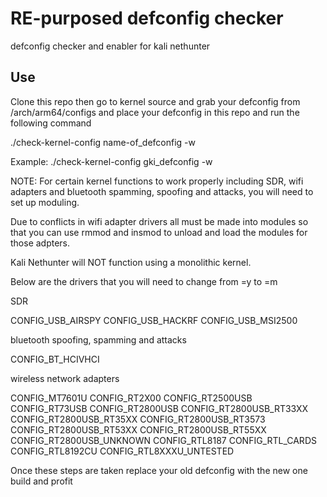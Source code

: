 # RE-purposed defconfig checker 

defconfig checker and enabler for kali nethunter

## Use 

Clone this repo then go to kernel source and grab your defconfig from /arch/arm64/configs and place your defconfig in this repo and run the following command

./check-kernel-config name-of_defconfig -w

Example: ./check-kernel-config gki_defconfig -w

NOTE: For certain kernel functions to work properly including SDR, wifi adapters and bluetooth spamming, spoofing and attacks, you will need to set up moduling. 

Due to conflicts in wifi adapter drivers all must be made into modules so that you can use rmmod and insmod to unload and load the modules for those adpters.

Kali Nethunter will NOT function using a monolithic kernel. 

Below are the drivers that you will need to change from =y to =m 

SDR 

CONFIG_USB_AIRSPY
CONFIG_USB_HACKRF
CONFIG_USB_MSI2500

bluetooth spoofing, spamming and attacks

CONFIG_BT_HCIVHCI

wireless network adapters 

CONFIG_MT7601U
CONFIG_RT2X00
CONFIG_RT2500USB
CONFIG_RT73USB
CONFIG_RT2800USB
CONFIG_RT2800USB_RT33XX
CONFIG_RT2800USB_RT35XX
CONFIG_RT2800USB_RT3573
CONFIG_RT2800USB_RT53XX
CONFIG_RT2800USB_RT55XX
CONFIG_RT2800USB_UNKNOWN
CONFIG_RTL8187
CONFIG_RTL_CARDS
CONFIG_RTL8192CU
CONFIG_RTL8XXXU_UNTESTED

Once these steps are taken replace your old defconfig with the new one build and profit
